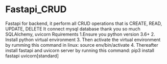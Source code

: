 # Fastapi_CRUD
Fastapi for backend, it perform all CRUD operations that is CREATE, READ, UPDATE, DELETE
It connect mysql database thank you so much SQLAlchemy, uvicorn
Rquirements
1.Ensure you python version 3.6+
2. Install python virtual environment
3. Then activate the virtual environment by rumming this command in linux: source env/bin/activate
4. Thereafter install fastapi and uvicorn server by running this command: pip3 install fastapi uvicorn[standard]
